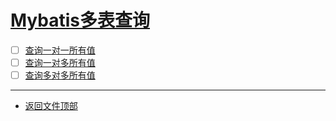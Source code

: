 
# [Mybatis多表查询](../README.md)

- [ ] [查询一对一所有值](src/test/java/com/cpucode/test/FindAllTest.java)
- [ ] [查询一对多所有值](src/test/java/com/cpucode/test/UserFindAllTest.java)
- [ ] [查询多对多所有值](src/test/java/com/cpucode/test/UserFindAllTest.java)

-----------------

- [返回文件顶部](../README.md)